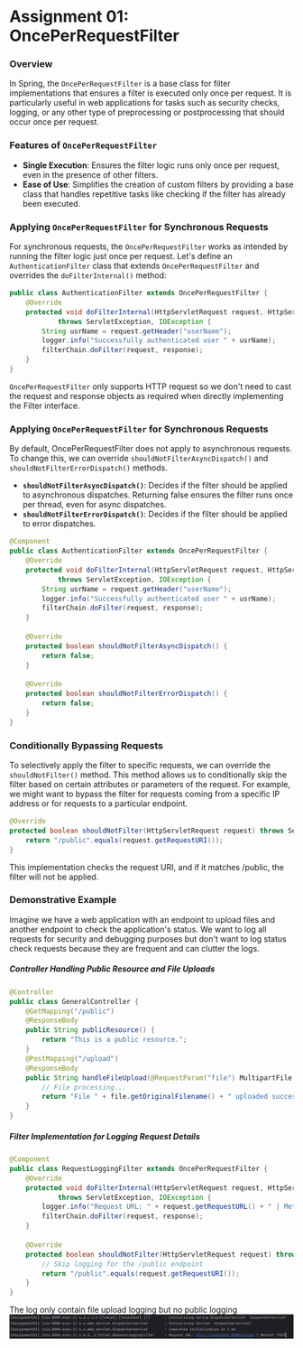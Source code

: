 # Assignment 01: OncePerRequestFilter

### Overview
In Spring, the `OncePerRequestFilter` is a base class for filter implementations that ensures a filter is executed only once per request. It is particularly useful in web applications for tasks such as security checks, logging, or any other type of preprocessing or postprocessing that should occur once per request.

### Features of `OncePerRequestFilter`
- **Single Execution**: Ensures the filter logic runs only once per request, even in the presence of other filters.
- **Ease of Use**: Simplifies the creation of custom filters by providing a base class that handles repetitive tasks like checking if the filter has already been executed.

### Applying `OncePerRequestFilter` for Synchronous Requests
For synchronous requests, the `OncePerRequestFilter` works as intended by running the filter logic just once per request. Let's define an `AuthenticationFilter` class that extends `OncePerRequestFilter` and overrides the `doFilterInternal()` method:
```java
public class AuthenticationFilter extends OncePerRequestFilter {
    @Override
    protected void doFilterInternal(HttpServletRequest request, HttpServletResponse response, FilterChain filterChain)
            throws ServletException, IOException {
        String usrName = request.getHeader("userName");
        logger.info("Successfully authenticated user " + usrName);
        filterChain.doFilter(request, response);
    }
}
```
`OncePerRequestFilter` only supports HTTP request so we don't need to cast the request and response objects as required when directly implementing the Filter interface.

### Applying `OncePerRequestFilter` for Synchronous Requests
By default, OncePerRequestFilter does not apply to asynchronous requests. To change this, we can override `shouldNotFilterAsyncDispatch()` and `shouldNotFilterErrorDispatch()` methods.
- **`shouldNotFilterAsyncDispatch()`**: Decides if the filter should be applied to asynchronous dispatches. Returning false ensures the filter runs once per thread, even for async dispatches.
- **`shouldNotFilterErrorDispatch()`**: Decides if the filter should be applied to error dispatches.

```java
@Component
public class AuthenticationFilter extends OncePerRequestFilter {
    @Override
    protected void doFilterInternal(HttpServletRequest request, HttpServletResponse response, FilterChain filterChain)
            throws ServletException, IOException {
        String usrName = request.getHeader("userName");
        logger.info("Successfully authenticated user " + usrName);
        filterChain.doFilter(request, response);
    }

    @Override
    protected boolean shouldNotFilterAsyncDispatch() {
        return false;
    }

    @Override
    protected boolean shouldNotFilterErrorDispatch() {
        return false;
    }
}
```

### Conditionally Bypassing Requests
To selectively apply the filter to specific requests, we can override the `shouldNotFilter()` method. This method allows us to conditionally skip the filter based on certain attributes or parameters of the request. For example, we might want to bypass the filter for requests coming from a specific IP address or for requests to a particular endpoint.
```java
@Override
protected boolean shouldNotFilter(HttpServletRequest request) throws ServletException {
    return "/public".equals(request.getRequestURI());
}
```
This implementation checks the request URI, and if it matches /public, the filter will not be applied.

### Demonstrative Example
Imagine we have a web application with an endpoint to upload files and another endpoint to check the application's status. We want to log all requests for security and debugging purposes but don't want to log status check requests because they are frequent and can clutter the logs.
##### Controller Handling Public Resource and File Uploads
```java
@Controller
public class GeneralController {
    @GetMapping("/public")
    @ResponseBody
    public String publicResource() {
        return "This is a public resource.";
    }
    @PostMapping("/upload")
    @ResponseBody
    public String handleFileUpload(@RequestParam("file") MultipartFile file) {
        // File processing...
        return "File " + file.getOriginalFilename() + " uploaded successfully!";
    }
}
```

##### Filter Implementation for Logging Request Details
```java
@Component
public class RequestLoggingFilter extends OncePerRequestFilter {
    @Override
    protected void doFilterInternal(HttpServletRequest request, HttpServletResponse response, FilterChain filterChain)
            throws ServletException, IOException {
        logger.info("Request URL: " + request.getRequestURL() + " | Method: " + request.getMethod());
        filterChain.doFilter(request, response);
    }

    @Override
    protected boolean shouldNotFilter(HttpServletRequest request) throws ServletException {
        // Skip logging for the /public endpoint
        return "/public".equals(request.getRequestURI());
    }
}
```
The log only contain file upload logging but no public logging
![img.png](img/img.png)